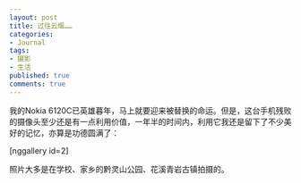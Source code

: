 ```yaml
---
layout: post
title: 过往云烟……
categories:
- Journal
tags:
- 摄影
- 生活
published: true
comments: true
---
```

<p>我的Nokia 6120C已英雄暮年，马上就要迎来被替换的命运。但是，这台手机残败的摄像头至少还是有一点利用价值，一年半的时间内，利用它我还是留下了不少美好的记忆，亦算是功德圆满了：</p>

<p>[nggallery id=2]</p>

<p>照片大多是在学校、家乡的黔灵山公园、花溪青岩古镇拍摄的。</p>

